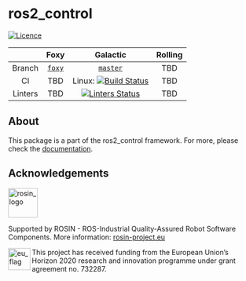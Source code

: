 # ros2_control

[![Licence](https://img.shields.io/badge/License-Apache%202.0-blue.svg)](https://opensource.org/licenses/Apache-2.0)

|         | Foxy    | Galactic | Rolling
|:-------:|:-------:|:-------:|:-------:|
| Branch  | [`foxy`](https://github.com/ros-controls/ros2_control/tree/foxy) |[`master`](https://github.com/ros-controls/ros2_control/tree/master) | TBD
| CI  | TBD| Linux: [![Build Status](https://github.com/ros-controls/ros2_control/workflows/Test%20ros2_control/badge.svg)](https://github.com/ros-controls/ros2_control/actions?query=workflow%3A"Test%20ros2_control")| TBD |
| Linters  | TBD| [![Linters Status](https://github.com/ros-controls/ros2_control/workflows/Lint%20ros2_control/badge.svg)](https://github.com/ros-controls/ros2_control/actions?query=workflow%3A"Lint+ros2_control")| TBD |


## About
This package is a part of the ros2_control framework.
For more, please check the [documentation](https://ros-controls.github.io/control.ros.org/).

## Acknowledgements

<a href="http://rosin-project.eu">
  <img src="http://rosin-project.eu/wp-content/uploads/rosin_ack_logo_wide.png"
       alt="rosin_logo" height="60" >
</a>

Supported by ROSIN - ROS-Industrial Quality-Assured Robot Software Components.
More information: <a href="http://rosin-project.eu">rosin-project.eu</a>

<img src="http://rosin-project.eu/wp-content/uploads/rosin_eu_flag.jpg"
     alt="eu_flag" height="45" align="left" >

This project has received funding from the European Union’s Horizon 2020
research and innovation programme under grant agreement no. 732287.
